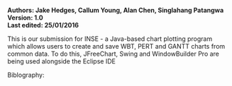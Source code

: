 **Authors: Jake Hedges, Callum Young, Alan Chen, Singlahang Patangwa**  
**Version: 1.0**  
**Last edited: 25/01/2016**  

This is our submission for INSE - a Java-based chart plotting program which
allows users to create and save WBT, PERT and GANTT charts from common data.
To do this, JFreeChart, Swing and WindowBuilder Pro are being used alongside the
Eclipse IDE


Biblography: 
